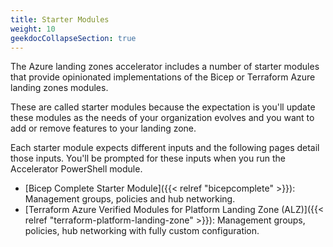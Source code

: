 ```yaml
---
title: Starter Modules
weight: 10
geekdocCollapseSection: true
---
```


The Azure landing zones accelerator includes a number of starter modules that provide opinionated implementations of the Bicep or Terraform Azure landing zones modules.

These are called starter modules because the expectation is you'll update these modules as the needs of your organization evolves and you want to add or remove features to your landing zone.

Each starter module expects different inputs and the following pages detail those inputs. You'll be prompted for these inputs when you run the Accelerator PowerShell module.

- [Bicep Complete Starter Module]({{< relref "bicepcomplete" >}}): Management groups, policies and hub networking.
- [Terraform Azure Verified Modules for Platform Landing Zone (ALZ)]({{< relref "terraform-platform-landing-zone" >}}): Management groups, policies, hub networking with fully custom configuration.
